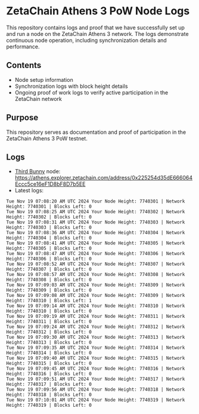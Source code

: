 # ZetaChain Athens 3 PoW Node Logs
This repository contains logs and proof that we have successfully set up and run a node on the ZetaChain Athens 3 network. The logs demonstrate continuous node operation, including synchronization details and performance.

## Contents
- Node setup information
- Synchronization logs with block height details
- Ongoing proof of work logs to verify active participation in the ZetaChain network

## Purpose
This repository serves as documentation and proof of participation in the ZetaChain Athens 3 PoW testnet.

## Logs

- [Third Bunny](https://thirdbunny.xyz/) node: https://athens.explorer.zetachain.com/address/0x225254d35dE666064Eccc5ce16eF1D8bF8D7b5EE
- Latest logs:
```
Tue Nov 19 07:08:20 AM UTC 2024 Your Node Height: 7740301 | Network Height: 7740301 | Blocks Left: 0
Tue Nov 19 07:08:25 AM UTC 2024 Your Node Height: 7740302 | Network Height: 7740302 | Blocks Left: 0
Tue Nov 19 07:08:31 AM UTC 2024 Your Node Height: 7740303 | Network Height: 7740303 | Blocks Left: 0
Tue Nov 19 07:08:36 AM UTC 2024 Your Node Height: 7740304 | Network Height: 7740304 | Blocks Left: 0
Tue Nov 19 07:08:41 AM UTC 2024 Your Node Height: 7740305 | Network Height: 7740305 | Blocks Left: 0
Tue Nov 19 07:08:47 AM UTC 2024 Your Node Height: 7740306 | Network Height: 7740306 | Blocks Left: 0
Tue Nov 19 07:08:52 AM UTC 2024 Your Node Height: 7740307 | Network Height: 7740307 | Blocks Left: 0
Tue Nov 19 07:08:57 AM UTC 2024 Your Node Height: 7740308 | Network Height: 7740308 | Blocks Left: 0
Tue Nov 19 07:09:03 AM UTC 2024 Your Node Height: 7740309 | Network Height: 7740309 | Blocks Left: 0
Tue Nov 19 07:09:08 AM UTC 2024 Your Node Height: 7740309 | Network Height: 7740310 | Blocks Left: 1
Tue Nov 19 07:09:14 AM UTC 2024 Your Node Height: 7740310 | Network Height: 7740310 | Blocks Left: 0
Tue Nov 19 07:09:19 AM UTC 2024 Your Node Height: 7740311 | Network Height: 7740311 | Blocks Left: 0
Tue Nov 19 07:09:24 AM UTC 2024 Your Node Height: 7740312 | Network Height: 7740312 | Blocks Left: 0
Tue Nov 19 07:09:30 AM UTC 2024 Your Node Height: 7740313 | Network Height: 7740313 | Blocks Left: 0
Tue Nov 19 07:09:35 AM UTC 2024 Your Node Height: 7740314 | Network Height: 7740314 | Blocks Left: 0
Tue Nov 19 07:09:40 AM UTC 2024 Your Node Height: 7740315 | Network Height: 7740315 | Blocks Left: 0
Tue Nov 19 07:09:45 AM UTC 2024 Your Node Height: 7740316 | Network Height: 7740316 | Blocks Left: 0
Tue Nov 19 07:09:51 AM UTC 2024 Your Node Height: 7740317 | Network Height: 7740317 | Blocks Left: 0
Tue Nov 19 07:09:56 AM UTC 2024 Your Node Height: 7740318 | Network Height: 7740318 | Blocks Left: 0
Tue Nov 19 07:10:01 AM UTC 2024 Your Node Height: 7740319 | Network Height: 7740319 | Blocks Left: 0
```
